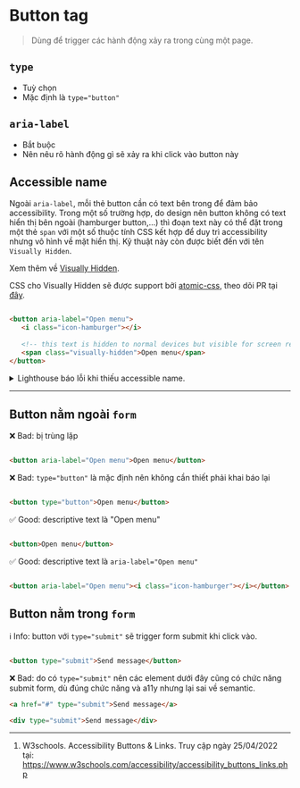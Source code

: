 # Button tag

> Dùng để trigger các hành động xảy ra trong cùng một page.

## `type`

- Tuỳ chọn
- Mặc định là `type="button"`

## `aria-label`

- Bắt buộc
- Nên nêu rõ hành động gì sẽ xảy ra khi click vào button này

## Accessible name
Ngoài `aria-label`, mỗi thẻ button cần có text bên trong để đảm bảo accessibility. Trong một số trường hợp, do design nên button không có text hiển thị bên ngoài (hamburger button,...) thì đoạn text này có thể đặt trong một thẻ `span` với một số thuộc tính CSS kết hợp để duy trì accessibility nhưng vô hình về mặt hiển thị. Kỹ thuật này còn được biết đến với tên `Visually Hidden`.

Xem thêm về [Visually Hidden](https://www.joshwcomeau.com/snippets/react-components/visually-hidden/).

CSS cho Visually Hidden sẽ được support bởi [atomic-css](https://github.com/viivue/atomic-css), theo dõi PR tại [đây](https://github.com/viivue/atomic-css/issues/24).

```html

<button aria-label="Open menu">
   <i class="icon-hamburger"></i>
   
   <!-- this text is hidden to normal devices but visible for screen readers -->
   <span class="visually-hidden">Open menu</span>
</button>
```

<details><summary>Lighthouse báo lỗi khi thiếu accessible name.</summary>

   ![missing accessible name](https://github.com/viivue/a11y/assets/14942380/6ee60f0f-43eb-4c6e-ad96-3aa65460ce38)
   
</details> 

---

## Button nằm ngoài `form`

❌ Bad: bị trùng lặp

```html

<button aria-label="Open menu">Open menu</button>
```

❌ Bad: `type="button"` là mặc định nên không cần thiết phải khai báo lại

```html

<button type="button">Open menu</button>
```

✅ Good: descriptive text là "Open menu"

```html

<button>Open menu</button>
```

✅ Good: descriptive text là `aria-label="Open menu"`

```html

<button aria-label="Open menu"><i class="icon-hamburger"></i></button>
```

## Button nằm trong `form`

ℹ️ Info: button với `type="submit"` sẽ trigger form submit khi click vào.

```html

<button type="submit">Send message</button>
```

❌ Bad: do có `type="submit"` nên các element dưới đây cũng có chức năng submit form, dù đúng chức năng và a11y nhưng lại
sai về semantic.

```html
<a href="#" type="submit">Send message</a>

<div type="submit">Send message</div>
```

---

1. W3schools. Accessibility Buttons & Links. Truy cập ngày 25/04/2022
   tại: https://www.w3schools.com/accessibility/accessibility_buttons_links.php

